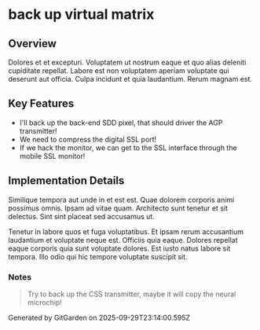 # back up virtual matrix

## Overview
Dolores et et excepturi. Voluptatem ut nostrum eaque et quo alias deleniti cupiditate repellat. Labore est non voluptatem aperiam voluptate qui deserunt aut officia. Culpa incidunt et quia laudantium. Rerum magnam est.

## Key Features
- I'll back up the back-end SDD pixel, that should driver the AGP transmitter!
- We need to compress the digital SSL port!
- If we hack the monitor, we can get to the SSL interface through the mobile SSL monitor!

## Implementation Details
Similique tempora aut unde in et est est. Quae dolorem corporis animi possimus omnis. Ipsam ad vitae quam. Architecto sunt tenetur et sit delectus. Sint sint placeat sed accusamus ut.
 Tenetur in labore quos et fuga voluptatibus. Et ipsam rerum accusantium laudantium et voluptate neque est. Officiis quia eaque. Dolores repellat eaque corporis quia sunt voluptate dolores. Est iusto natus labore sit tempora. Illo odio qui hic tempore voluptate suscipit sit.

### Notes
> Try to back up the CSS transmitter, maybe it will copy the neural microchip!

Generated by GitGarden on 2025-09-29T23:14:00.595Z